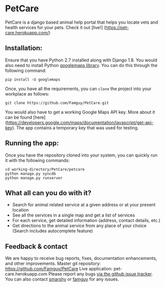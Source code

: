 # PetCare

PetCare is a django based animal help portal that helps you locate vets and health services for your pets. Check it out [live!] (https://pet-care.herokuapp.com/)

## Installation:
Ensure that you have Python 2.7 installed along with Django 1.8. You would also need to install Python [googlemaps library](https://pypi.python.org/pypi/googlemaps/). You can do this through the following command:

    pip install -U googlemaps

Once, you have all the requirements, you can `clone` the project into your workplace as follows:

    git clone https://github.com/Famguy/PetCare.git

You would also have to get a working Google Maps API key. More about it can be found [here] (https://developers.google.com/maps/documentation/javascript/get-api-key). The app contains a temporary key that was used for testing.

## Running the app:
Once you have the repository cloned into your system, you can quickly run it with the following commands:

    cd working-directory/PetCare/petcare
    python manage.py syncdb
    python manage.py runserver

## What all can you do with it?
* Search for animal related service at a given address or at your present location
* See all the services in a single map and get a list of services
* For each service, get detailed information (address, contact details, etc.)
* Get directions to the animal service from any place of your choice (Search includes autocomplete feature)

## Feedback & contact
We are happy to receive bug reports, fixes, documentation enhancements, and other improvements. 
Master git repository: https://github.com/Famguy/PetCare
Live application: pet-care.herokuapp.com
Please report any bugs [via the github issue tracker](https://github.com/famguy/petcare/issues).
You can also contact [smarshy](https://github.com/smarshy) or [famguy](https://github.com/famguy) for any issues.



